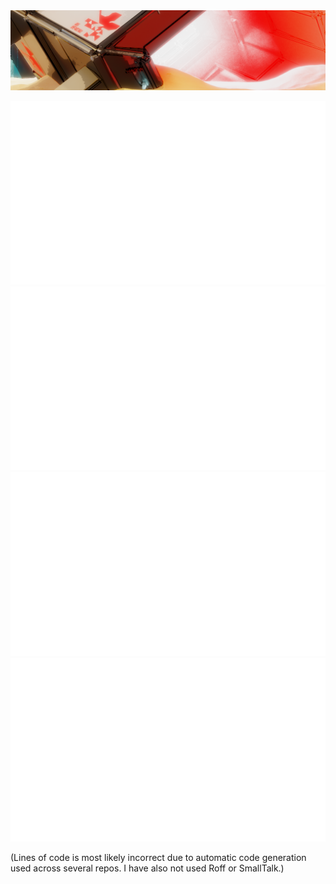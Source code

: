 <div class="zoom-wrapper">
  <div class="zoom-img">
    <img src="https://github.com/akhilsadam/akhilsadam/blob/main/img/deserteye.2.q.png?raw=true">
  </div>
</div>


![](https://raw.githubusercontent.com/akhilsadam/github-stats/master/generated/overview.svg#gh-dark-mode-only)
![](https://raw.githubusercontent.com/akhilsadam/github-stats/master/generated/overview.svg#gh-light-mode-only)
![](https://raw.githubusercontent.com/akhilsadam/github-stats/master/generated/languages.svg#gh-dark-mode-only)
![](https://raw.githubusercontent.com/akhilsadam/github-stats/master/generated/languages.svg#gh-light-mode-only)  

(Lines of code is most likely incorrect due to automatic code generation used across several repos. I have also not used Roff or SmallTalk.)
